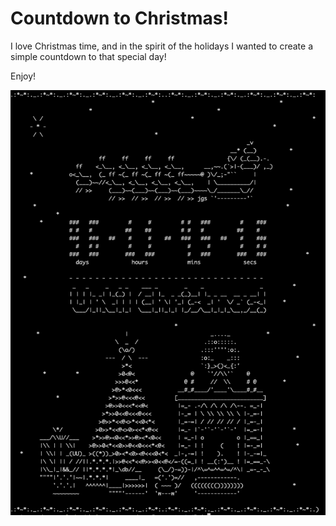 # Countdown to Christmas!

I love Christmas time, and in the spirit of the holidays I wanted to create a simple countdown to that special day!

Enjoy!

![alt text](example.png)
